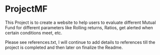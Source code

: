 # ProjectMF
This Project is to create a website to help users to evaluate different Mutual Fund for different parameters like Rolling returns, Ratios, get alerted when certain conditions meet, etc.

Please see references.txt, I will continue to add details to references till the project is completed and then later on finalize the Readme.
